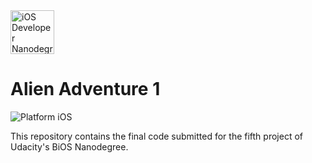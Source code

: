 <img src="https://s3-us-west-1.amazonaws.com/udacity-content/degrees/catalog-images/nd003.png" alt="iOS Developer Nanodegree logo" height="70" >

# Alien Adventure 1

![Platform iOS](https://img.shields.io/badge/nanodegree-iOS-blue.svg)

This repository contains the final code submitted for the fifth project of Udacity's BiOS Nanodegree.
